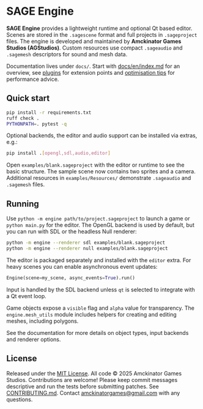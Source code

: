 # SAGE Engine

**SAGE Engine** provides a lightweight runtime and optional Qt based editor. Scenes are stored in the `.sagescene` format and full projects in `.sageproject` files.
The engine is developed and maintained by **Amckinator Games Studios (AGStudios)**.
Custom resources use compact `.sageaudio` and `.sagemesh` descriptors for sound and mesh data.

Documentation lives under `docs/`. Start with [docs/en/index.md](docs/en/index.md) for an overview, see [plugins](docs/en/plugins.md) for extension points and [optimisation tips](docs/en/optimisation.md) for performance advice.

## Quick start
```bash
pip install -r requirements.txt
ruff check .
PYTHONPATH=. pytest -q
```
Optional backends, the editor and audio support can be installed via extras, e.g.:
```bash
pip install .[opengl,sdl,audio,editor]
```

Open `examples/blank.sageproject` with the editor or runtime to see the basic structure. The sample scene now contains two sprites and a camera. Additional resources in `examples/Resources/` demonstrate `.sageaudio` and `.sagemesh` files.

## Running
Use `python -m engine path/to/project.sageproject` to launch a game or `python main.py` for the editor. The OpenGL backend is used by default, but you can run with SDL or the headless Null renderer:
```bash
python -m engine --renderer sdl examples/blank.sageproject
python -m engine --renderer null examples/blank.sageproject
```
The editor is packaged separately and installed with the `editor` extra.
For heavy scenes you can enable asynchronous event updates:
```python
Engine(scene=my_scene, async_events=True).run()
```
Input is handled by the SDL backend unless `qt` is selected to integrate with a Qt event loop.

Game objects expose a `visible` flag and `alpha` value for transparency. The
`engine.mesh_utils` module includes helpers for creating and editing meshes,
including polygons.

See the documentation for more details on object types, input backends and renderer options.

## License
Released under the [MIT License](LICENSE). All code © 2025 Amckinator Games Studios.
Contributions are welcome! Please keep commit messages descriptive and run the tests before submitting patches. See [CONTRIBUTING.md](CONTRIBUTING.md).
Contact <amckinatorgames@gmail.com> with any questions.
